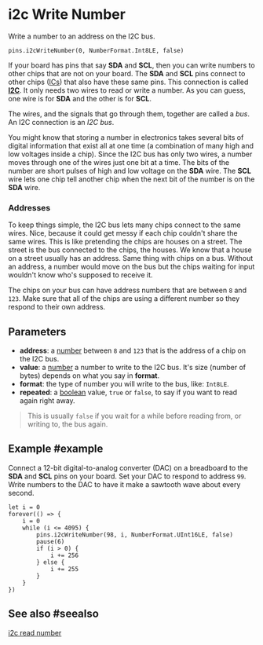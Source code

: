 # i2c Write Number

Write a number to an address on the I2C bus.

```sig
pins.i2cWriteNumber(0, NumberFormat.Int8LE, false)
```

If your board has pins that say **SDA** and **SCL**, then you can write numbers to
other chips that are not on your board. The **SDA** and **SCL** pins connect to other chips
([ICs](https://wikipedia.org/wiki/Integrated_circuit)) that also have these same pins. This connection
is called [**I2C**](https://wikipedia.org/wiki/I2C). It only needs two wires to read or write
a number. As you can guess, one wire is for **SDA** and the other is for **SCL**.

The wires, and the signals that go through them, together are called a _bus_. An I2C connection is
an _I2C bus_.

You might know that storing a number in electronics takes several bits of digital information that exist
all at one time (a combination of many high and low voltages inside a chip). Since the I2C
bus has only two wires, a number moves through one of the wires just one bit at a time. The
bits of the number are short pulses of high and low voltage on the **SDA** wire. The **SCL**
wire lets one chip tell another chip when the next bit of the number is on the **SDA** wire.

### Addresses

To keep things simple, the I2C bus lets many chips connect to the same wires. Nice, because
it could get messy if each chip couldn't share the same wires. This is like pretending the
chips are houses on a street. The street is the bus connected to the chips, the houses. We know that
a house on a street usually has an address. Same thing with chips on a bus. Without an address,
a number would move on the bus but the chips waiting for input wouldn't know who's
supposed to receive it.

The chips on your bus can have address numbers that are between `8` and `123`. Make
sure that all of the chips are using a different number so they respond to their own address.

## Parameters

* **address**: a [number](types/number) between `8` and `123` that is the address of a chip on the I2C bus.
* **value**: a [number](types/number) a number to write to the I2C bus. It's size (number of bytes) depends
on what you say in **format**.
* **format**: the type of number you will write to the bus, like: `Int8LE`.
* **repeated**: a [boolean](/types/boolean) value, `true` or `false`, to say if you want to read
again right away.
>This is usually `false` if you wait for a while before reading from, or writing to, the bus again.


## Example #example

Connect a 12-bit digital-to-analog converter (DAC) on a breadboard to the **SDA** and **SCL** pins on your
board. Set your DAC to respond to address `99`. Write numbers to the DAC to have it make a sawtooth wave
about every second.

```blocks
let i = 0
forever(() => {
    i = 0
    while (i <= 4095) {
        pins.i2cWriteNumber(98, i, NumberFormat.UInt16LE, false)
        pause(6)
        if (i > 0) {
            i += 256
        } else {
            i += 255
        }
    }
})
```

## See also #seealso

[i2c read number](/reference/pins/i2c-read-number)
